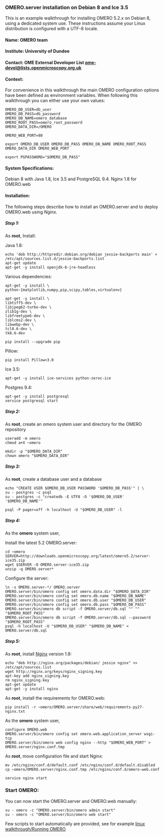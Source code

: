 ### OMERO.server installation on Debian 8 and Ice 3.5

This is an example walkthrough for installing OMERO 5.2.x on Debian 8, using a dedicated system use.
These instructions assume your Linux distribution is configured with a UTF-8 locale.

#### Name: OMERO team

#### Institute: University of Dundee

#### Contact: OME External Developer List <ome-devel@lists.openmicroscopy.org.uk>

#### Context:

For convenience in this walkthrough the main OMERO configuration options have been defined as environment variables. When following this walkthrough you can either use your own values:
 
  	OMERO_DB_USER=db_user
	OMERO_DB_PASS=db_password
	OMERO_DB_NAME=omero_database
	OMERO_ROOT_PASS=omero_root_password
	OMERO_DATA_DIR=/OMERO

	OMERO_WEB_PORT=80

	export OMERO_DB_USER OMERO_DB_PASS OMERO_DB_NAME OMERO_ROOT_PASS OMERO_DATA_DIR OMERO_WEB_PORT

	export PGPASSWORD="$OMERO_DB_PASS"

#### System Specifications:

Debian 8 with Java 1.8, Ice 3.5 and PostgreSQL 9.4. Nginx 1.8 for OMERO.web

#### Installation:

The following steps describe how to install an OMERO.server and to deploy OMERO.web
using Nginx.

##### Step 1:

As **root**, Install:

Java 1.8:

	echo 'deb http://httpredir.debian.org/debian jessie-backports main' > /etc/apt/sources.list.d/jessie-backports.list
	apt-get update
	apt-get -y install openjdk-8-jre-headless

Various dependencies:
	
	apt-get -y install \
	python-{matplotlib,numpy,pip,scipy,tables,virtualenv}

	apt-get -y install \
	libtiff5-dev \
	libjpeg62-turbo-dev \
	zlib1g-dev \
	libfreetype6-dev \
	liblcms2-dev \
	libwebp-dev \
	tcl8.6-dev \
	tk8.6-dev

	pip install --upgrade pip

Pillow: 
	
	pip install Pillow<3.0

Ice 3.5:

	apt-get -y install ice-services python-zeroc-ice

Postgres 9.4:

	apt-get -y install postgresql
	service postgresql start

##### Step 2:

As **root**, create an omero system user and directory for the OMERO repository

	useradd -m omero
	chmod a+X ~omero

	mkdir -p "$OMERO_DATA_DIR"
	chown omero "$OMERO_DATA_DIR"

##### Step 3:

As **root**, create a database user and a database

	echo "CREATE USER $OMERO_DB_USER PASSWORD '$OMERO_DB_PASS'" | \
    su - postgres -c psql
	su - postgres -c "createdb -E UTF8 -O '$OMERO_DB_USER' '$OMERO_DB_NAME'"

	psql -P pager=off -h localhost -U "$OMERO_DB_USER" -l

##### Step 4:

As the **omero** system user,

Install the latest 5.2 OMERO.server:

	cd ~omero
	SERVER=http://downloads.openmicroscopy.org/latest/omero5.2/server-ice35.zip
	wget $SERVER -O OMERO.server-ice35.zip
	unzip -q OMERO.server*

Configure the server:

	ln -s OMERO.server-*/ OMERO.server
	OMERO.server/bin/omero config set omero.data.dir "$OMERO_DATA_DIR"
	OMERO.server/bin/omero config set omero.db.name "$OMERO_DB_NAME"
	OMERO.server/bin/omero config set omero.db.user "$OMERO_DB_USER"
	OMERO.server/bin/omero config set omero.db.pass "$OMERO_DB_PASS"
	OMERO.server/bin/omero db script -f OMERO.server/db.sql "" "" "$OMERO_ROOT_PASS"
	OMERO.server/bin/omero db script -f OMERO.server/db.sql --password "$OMERO_ROOT_PASS"
	psql -h localhost -U "$OMERO_DB_USER" "$OMERO_DB_NAME" < OMERO.server/db.sql

##### Step 5:

As **root**, install [Nginx](https://www.nginx.com/resources/wiki/) version 1.8:

	echo "deb http://nginx.org/packages/debian/ jessie nginx" >> /etc/apt/sources.list
	wget http://nginx.org/keys/nginx_signing.key
	apt-key add nginx_signing.key
	rm nginx_signing.key
	apt-get update
	apt-get -y install nginx

As **root**, install the requirements for OMERO.web:

	pip install -r ~omero/OMERO.server/share/web/requirements-py27-nginx.txt

As the **omero** system user,

	configure OMERO.web
	OMERO.server/bin/omero config set omero.web.application_server wsgi-tcp
	OMERO.server/bin/omero web config nginx --http "$OMERO_WEB_PORT" > OMERO.server/nginx.conf.tmp

As **root**, move configuration file and start Nginx:

	mv /etc/nginx/conf.d/default.conf /etc/nginx/conf.d/default.disabled
	cp ~omero/OMERO.server/nginx.conf.tmp /etc/nginx/conf.d/omero-web.conf

	service nginx start

### Start OMERO:

You can now start the OMERO.server and OMERO.web manually:

	su - omero -c "OMERO.server/bin/omero admin start"
	su - omero -c "OMERO.server/bin/omero web start"

Few scripts to start automatically are provided, see for example
[linux walkthrough/Running OMERO](https://www.openmicroscopy.org/site/support/omero5.2/sysadmins/unix/server-linux-walkthrough.html)



